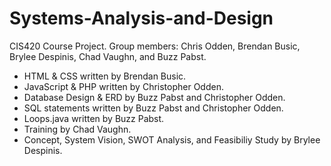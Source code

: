 # Systems-Analysis-and-Design
CIS420 Course Project. 
Group members: Chris Odden, Brendan Busic, Brylee Despinis, Chad Vaughn, and Buzz Pabst.
- HTML & CSS written by Brendan Busic.
- JavaScript & PHP written by Christopher Odden.
- Database Design & ERD by Buzz Pabst and Christopher Odden.
- SQL statements written by Buzz Pabst and Christopher Odden.
- Loops.java written by Buzz Pabst.
- Training by Chad Vaughn.
- Concept, System Vision, SWOT Analysis, and Feasibiliy Study by Brylee Despinis.
